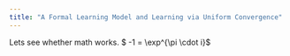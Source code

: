 ```yaml
---
title: "A Formal Learning Model and Learning via Uniform Convergence"
---
```


Lets see whether math works. $ -1 = \exp^{\pi \cdot i}$
